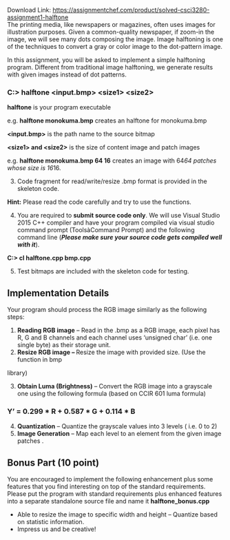 Download Link: https://assignmentchef.com/product/solved-csci3280-assignment1-halftone
<br>
The printing media, like newspapers or magazines, often uses images for illustration purposes. Given a common-quality newspaper, if zoom-in the image, we will see many dots composing the image. Image halftoning is one of the techniques to convert a gray or color image to the dot-pattern image.

In this assignment, you will be asked to implement a simple halftoning program.  Different from traditional image halftoning, we generate results with given images instead of dot patterns.

<h3>C:&gt; halftone &lt;input.bmp&gt; &lt;size1&gt; &lt;size2&gt;</h3>

<strong>halftone</strong> is your program executable

e.g. <strong>halftone monokuma.bmp</strong> creates an halftone for monokuma.bmp

<strong>&lt;input.bmp&gt;</strong> is the path name to the source bitmap

<strong>&lt;size1&gt; and &lt;size2&gt;</strong> is the size of content image and patch images

e.g. <strong>halftone monokuma.bmp 64 16</strong> creates an image with 64*64 patches whose size is 16*16.

<ol start="3">

 <li>Code fragment for read/write/resize .bmp format is provided in the skeleton code.</li>

</ol>

<strong>Hint:</strong> Please read the code carefully and try to use the functions.

<ol start="4">

 <li>You are required to <strong>submit source code only</strong>. We will use Visual Studio 2015 C++ compiler and have your program compiled via visual studio command prompt (ToolsàCommand Prompt) and the following command line (<strong><em>Please make sure your source code gets compiled well with it</em></strong>).</li>

</ol>

<strong>C:&gt; cl halftone.cpp bmp.cpp </strong>

<ol start="5">

 <li>Test bitmaps are included with the skeleton code for testing.</li>

</ol>

<strong> </strong>

<h2>Implementation Details</h2>

Your program should process the RGB image similarly as the following steps:

<ol>

 <li><strong>Reading RGB image</strong> – Read in the .bmp as a RGB image, each pixel has R, G and B channels and each channel uses ‘unsigned char’ (i.e. one single byte) as their storage unit.</li>

 <li><strong>Resize RGB image – </strong>Resize the image with provided size. (Use the function in bmp</li>

</ol>

library)

<ol start="3">

 <li><strong>Obtain Luma (Brightness)</strong> – Convert the RGB image into a grayscale one using the following formula (based on CCIR 601 luma formula)</li>

</ol>

<h3>Y’ = 0.299 * R + 0.587 * G + 0.114 * B</h3>




<ol start="4">

 <li><strong>Quantization</strong> – Quantize the grayscale values into 3 levels ( i.e. 0 to 2)</li>

 <li><strong>Image Generation</strong> – Map each level to an element from the given image patches .</li>

</ol>

<strong> </strong>

<h2>Bonus Part (10 point)</h2>

You are encouraged to implement the following enhancement plus some features that you find interesting on top of the standard requirements. Please put the program with standard requirements plus enhanced features into a separate standalone source file and name it <strong>halftone_bonus.cpp</strong>

<ul>

 <li>Able to resize the image to specific width and height – Quantize based on statistic information.</li>

 <li>Impress us and be creative!</li>

</ul>